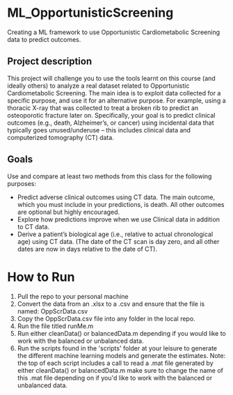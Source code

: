 # ML_OpportunisticScreening
Creating a ML framework to use Opportunistic Cardiometabolic Screening data to predict outcomes.

## Project description
This project will challenge you to use the tools learnt on this course (and ideally others) to analyze a real dataset related to Opportunistic Cardiometabolic Screening. The main idea is to exploit data collected for a specific purpose, and use it for an alternative purpose. For example, using a thoracic X-ray that was collected to treat a broken rib to predict an osteoporotic fracture later on. Specifically, your goal is to predict clinical outcomes (e.g., death, Alzheimer’s, or cancer) using incidental data that typically goes unused/underuse – this includes clinical data and computerized tomography (CT) data.

## Goals
Use and compare at least two methods from this class for the following purposes:
- Predict adverse clinical outcomes using CT data. The main outcome, which you must include in your predictions, is death. All other outcomes are optional but highly encouraged.
- Explore how predictions improve when we use Clinical data in addition to CT data.
- Derive a patient’s biological age (i.e., relative to actual chronological age) using CT data. (The date of the CT scan is day zero, and all other dates are now in days relative to the date of CT).

# How to Run
1. Pull the repo to your personal machine
2. Convert the data from an .xlsx to a .csv and ensure that the file is named: OppScrData.csv
3. Copy the OppScrData.csv file into any folder in the local repo.
4. Run the file titled runMe.m
5. Run either cleanData() or balancedData.m depending if you would like to work with the balanced or unbalanced data.
6. Run the scripts found in the 'scripts' folder at your leisure to generate the different machine learning models and generate the estimates.
Note: the top of each script includes a call to read a .mat file generated by either cleanData() or balancedData.m make sure to change the name of this .mat file depending on if you'd like to work with the balanced or unbalanced data.
